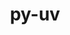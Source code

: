 ---
title: "py-uv"
layout: cache
categories: [package, develop]
meta: {"compilers": ["none"], "num_specs": 5, "num_specs_by_stack": {"e4s": 5, "root": 5}, "oss": ["ubuntu22.04"], "platforms": ["linux"], "stacks": ["e4s", "root"], "targets": ["x86_64_v3"], "versions": ["0.6.8"]}
spec_details: [{"compiler": "none", "hash": "bqvrhdq2i3axmd3iv6z7w7kq3h6ptupu", "os": "ubuntu22.04", "platform": "linux", "size": "-", "stacks": ["e4s", "root"], "target": "x86_64_v3", "variants": ["build_system=python_pip"], "versions": ["0.6.8"]}, {"compiler": "none", "hash": "l34crffjidrl3fqjd3efrv72rypeitu3", "os": "ubuntu22.04", "platform": "linux", "size": "-", "stacks": ["e4s", "root"], "target": "x86_64_v3", "variants": ["build_system=python_pip"], "versions": ["0.6.8"]}, {"compiler": "none", "hash": "ma2f6dhhbp5xqnsce6utf3a2wbhlp3m7", "os": "ubuntu22.04", "platform": "linux", "size": "-", "stacks": ["e4s", "root"], "target": "x86_64_v3", "variants": ["build_system=python_pip"], "versions": ["0.6.8"]}, {"compiler": "none", "hash": "rsgxajp4zsklvqk7jhtjbepevecbwvgi", "os": "ubuntu22.04", "platform": "linux", "size": "-", "stacks": ["e4s", "root"], "target": "x86_64_v3", "variants": ["build_system=python_pip"], "versions": ["0.6.8"]}, {"compiler": "none", "hash": "v3ctq63amruzzcbdyuicgawzzoajrh3d", "os": "ubuntu22.04", "platform": "linux", "size": "-", "stacks": ["e4s", "root"], "target": "x86_64_v3", "variants": ["build_system=python_pip"], "versions": ["0.6.8"]}]
---